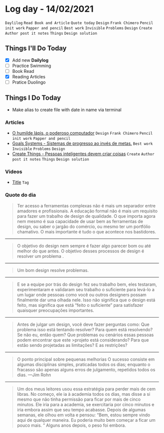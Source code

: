 # Log day -  14/02/2021

`Daylilog` `Read Book and Article` `Quote today` `Design` `Frank Chimero` `Pencil init work` `Papper and pencil` `Best work` `Invisible` `Problems` `Design` `Create` `Author post it notes` `Things` `Design solution`

## Things I'll Do Today

- [x] Add new **Dailylog**
- [ ] Practice Swimming
- [ ] Book Read
- [X] Reading Articles
- [ ] Pratice Duolingo

## Things I Do Today

- Make alias to create file with date in name via terminal

### Articles

- [O humilde lápis, o poderoso computador](https://frankchimero.com/blog/2012/pencil-computer/) `Design` `Frank Chimero` `Pencil init work` `Papper and pencil`
- [Goals Systems - Sistemas de progresso ao invés de metas.](https://jamesclear.com/goals-systems) `Best work` `Invisible` `Problems` `Design`
- [Create Things - Pessoas inteligentes devem criar coisas](https://jamesclear.com/create-things) `Create` `Author post it notes` `Things` `Design solution`

### Videos

- [Title](link) `Tag`

### Quote do dia

> Ter acesso a ferramentas complexas não é mais um separador entre amadores e profissionais. A educação formal não é mais um requisito para fazer um trabalho de design de qualidade. O que importa agora nem mesmo é sua capacidade de usar bem as ferramentas de design, ou saber o jargão do comércio, ou mesmo ter um portfólio chamativo. O mais importante é tudo o que acontece nos bastidores.

---  

> O objetivo do design nem sempre é fazer algo parecer bom ou até melhor do que antes. O objetivo desses processos de design é  resolver um problema .

---  

> Um bom design resolve problemas.

---  

> E se a equipe por trás do design fez seu trabalho bem, eles testaram, experimentaram e  validaram  seu trabalho o suficiente para levá-lo a um lugar onde pessoas como você ou outros designers possam finalmente dar uma olhada nele. Isso não significa que o design está feito, mas significa que está “feito o suficiente” para satisfazer quaisquer preocupações importantes.

---  

>Antes de julgar um design, você deve fazer perguntas como:
>Que problema isso está tentando resolver?
>Para quem está resolvendo? Se não eu, então quem?
>Que problemas ou cenários  essas  pessoas podem encontrar que este >projeto está considerando?
>Para que estão sendo projetadas as limitações?
>E as restrições?

---  

>O ponto principal sobre pequenas melhorias
>O sucesso consiste em algumas disciplinas simples, praticadas todos os dias; enquanto o fracasso são apenas alguns erros de julgamento, repetidos todos os dias.
>—Jim Rohn

---  

> Um dos meus leitores usou essa estratégia para perder mais de cem libras. No começo, ele ia à academia todos os dias, mas disse a si mesmo que não tinha permissão para ficar por mais de cinco minutos. Ele iria para a academia, se exercitaria por cinco minutos e iria embora assim que seu tempo acabasse. Depois de algumas semanas, ele olhou em volta e pensou: “Bem, estou sempre vindo aqui de qualquer maneira. Eu poderia muito bem começar a ficar um pouco mais. ” Alguns anos depois, o peso foi embora.
